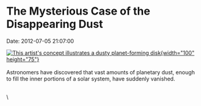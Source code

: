 The Mysterious Case of the Disappearing Dust
============================================

Date: 2012-07-05 21:07:00

[![This artist\'s concept illustrates a dusty planet-forming
disk](http://www.jpl.nasa.gov/images/wise/20120705/ssc2007-14d-th.jpg){width="100"
height="75"}](http://www.jpl.nasa.gov/news/news.cfm?release=2012-197&rn=news.xml&rst=3426)\
\
Astronomers have discovered that vast amounts of planetary dust, enough
to fill the inner portions of a solar system, have suddenly vanished.

\
\
